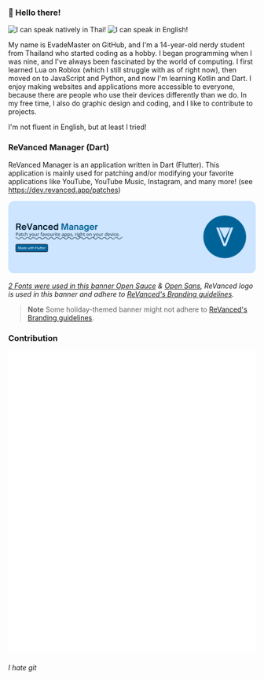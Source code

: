 ### 👋 Hello there!

![I can speak natively in Thai!](https://img.shields.io/badge/I%20can%20speak%20natively%20in-Thai-brightgreen?style=for-the-badge "I can speak natively in Thai!")
![I can speak in English!](https://img.shields.io/badge/I%20can%20speak%20in-English-yellow?style=for-the-badge "I can speak in English!") 

My name is EvadeMaster on GitHub, and I'm a 14-year-old nerdy student from Thailand who started coding as a hobby. I began programming when I was nine, and I've always been fascinated by the world of computing. I first learned Lua on Roblox (which I still struggle with as of right now), then moved on to JavaScript and Python, and now I'm learning Kotlin and Dart. I enjoy making websites and applications more accessible to everyone, because there are people who use their devices differently than we do. In my free time, I also do graphic design and coding, and I like to contribute to projects.

I'm not fluent in English, but at least I tried!


### ReVanced Manager (Dart)
ReVanced Manager is an application written in Dart (Flutter). This application is mainly used for patching and/or modifying your favorite applications like YouTube, YouTube Music, Instagram, and many more! (see https://dev.revanced.app/patches)

<picture>
  <a target="_blank" href="https://github.com/revanced/revanced-manager"><source media="(prefers-color-scheme: dark)" srcset="Rassets\ReVancedManager\default-dark.png">
  <a target="_blank" href="https://github.com/revanced/revanced-manager"><source media="(prefers-color-scheme: light)" srcset="assets\ReVancedManager\default-light.png">
  <img alt="ReVanced Manager" src="assets\ReVancedManager\default-light.png">
</picture>
    
*2 Fonts were used in this banner [Open Sauce](https://github.com/marcologous/Open-Sauce-Fonts) & [Open Sans](https://github.com/googlefonts/opensans), ReVanced logo is used in this banner and adhere to [ReVanced's Branding guidelines](https://github.com/revanced/revanced-branding/tree/dev)*.
    
> **Note** Some holiday-themed banner might not adhere to [ReVanced's Branding guidelines](https://github.com/revanced/revanced-branding/tree/dev).
### Contribution

<img src="metrics.classic.svg" />


<!--

Lorem ipsum dolor sit amet, consectetur adipiscing elit, sed do eiusmod tempor incididunt ut labore et dolore magna aliqua. Quis risus sed vulputate odio ut enim. Leo urna molestie at elementum eu. Mattis enim ut tellus elementum sagittis vitae et leo duis. Ultrices in iaculis nunc sed augue lacus viverra vitae congue. Amet risus nullam eget felis eget nunc. Mattis aliquam faucibus purus in massa tempor. Augue mauris augue neque gravida in fermentum et. Nisi est sit amet facilisis magna etiam tempor orci. In ante metus dictum at tempor commodo. Platea dictumst quisque sagittis purus sit amet.

-->


###### I hate git
